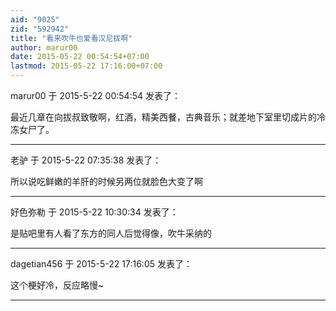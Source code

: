 ```yaml
---
aid: "9025"
zid: "592942"
title: "看来吹牛也爱看汉尼拔啊"
author: marur00
date: 2015-05-22 00:54:54+07:00
lastmod: 2015-05-22 17:16:00+07:00
---
```


marur00 于 2015-5-22 00:54:54 发表了：

最近几章在向拔叔致敬啊，红酒，精美西餐，古典音乐；就差地下室里切成片的冷冻女尸了。

---

老驴 于 2015-5-22 07:35:38 发表了：

所以说吃鲜嫩的羊肝的时候另两位就脸色大变了啊

---

好色弥勒 于 2015-5-22 10:30:34 发表了：

是贴吧里有人看了东方的同人后觉得像，吹牛采纳的

---

dagetian456 于 2015-5-22 17:16:05 发表了：

这个梗好冷，反应略慢~

---
